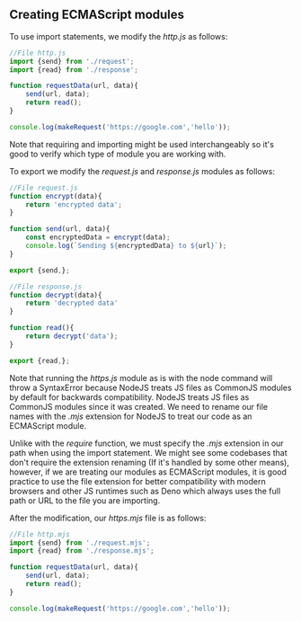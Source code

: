 ## Creating ECMAScript modules 

To use import statements, we modify the *http.js* as follows: 

```js 
//File http.js
import {send} from './request';
import {read} from './response';

function requestData(url, data){
	send(url, data); 
	return read();   
}

console.log(makeRequest('https://google.com','hello'));
```

Note that requiring and importing might be used interchangeably so it's good to verify which type of module you are working with.

To export we modify the *request.js* and *response.js* modules as follows: 

```js
//File request.js
function encrypt(data){
	return 'encrypted data';
}

function send(url, data){
	const encryptedData = encrypt(data);
	console.log(`Sending ${encryptedData} to ${url}`);
}

export {send,};
```

```js
//File response.js
function decrypt(data){
	return 'decrypted data'
}

function read(){
	return decrypt('data');
}

export {read,};
```

Note that running the *https.js* module as is with the node command will throw a SyntaxError because NodeJS treats JS files as CommonJS modules by default for backwards compatibility. NodeJS treats JS files as CommonJS modules since it was created. We need to rename our file names with the *.mjs* extension for NodeJS  to treat our code as an ECMAScript module. 

Unlike with the *require* function, we must specify the *.mjs* extension in our path when using the import statement. We might see some codebases that don't require the extension renaming (If it's handled by some other means), however, if we are treating our modules as ECMAScript modules, it is good practice to use the file extension for better compatibility with modern browsers and other JS runtimes such as Deno which always uses the full path or URL to the file you are importing. 

After the modification, our *https.mjs* file is as follows: 

```js 
//File http.mjs
import {send} from './request.mjs';
import {read} from './response.mjs';

function requestData(url, data){
	send(url, data); 
	return read();   
}

console.log(makeRequest('https://google.com','hello'));
```


